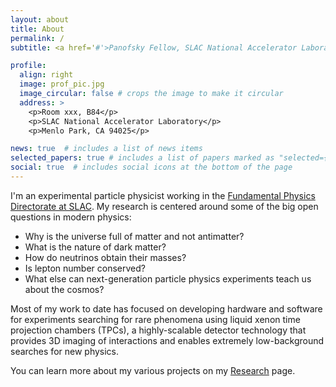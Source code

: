 ```yaml
---
layout: about
title: About
permalink: /
subtitle: <a href='#'>Panofsky Fellow, SLAC National Accelerator Laboratory</a>

profile:
  align: right
  image: prof_pic.jpg
  image_circular: false # crops the image to make it circular
  address: >
    <p>Room xxx, B84</p>
    <p>SLAC National Accelerator Laboratory</p>
    <p>Menlo Park, CA 94025</p>

news: true  # includes a list of news items
selected_papers: true # includes a list of papers marked as "selected={true}"
social: true  # includes social icons at the bottom of the page
---
```

I'm an experimental particle physicist working in the [Fundamental Physics Directorate at SLAC](https://sites.slac.stanford.edu/fundamental-physics/). My research is centered around some of the big open questions in modern physics: 
  - Why is the universe full of matter and not antimatter? 
  - What is the nature of dark matter?
  - How do neutrinos obtain their masses?
  - Is lepton number conserved?
  - What else can next-generation particle physics experiments teach us about the cosmos?

Most of my work to date has focused on developing hardware and software for experiments searching for rare phenomena using liquid xenon time projection chambers (TPCs), a highly-scalable detector technology that provides 3D imaging of interactions and enables extremely low-background searches for new physics. 
<!--
My primary focus at present is the nEXO experiment, a next-generation search for neutrinoless double beta decay in <sup>136</sup>Xe. I am also involved in the development of low-threshold xenon detectors to search for WIMP dark matter and possibly for coherent elastic neutrino-nucleus scatter (CE&nu;NS), and more broadly, the development of new radiation detection techniques with a variety of applications.
--> 
You can learn more about my various projects on my [Research](/projects/) page. 




